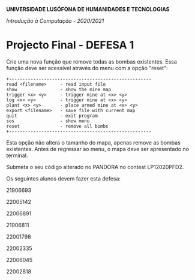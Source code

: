 **UNIVERSIDADE LUSÓFONA DE HUMANIDADES E TECNOLOGIAS**

*Introdução à Computação - 2020/2021*

# Projecto Final - DEFESA 1

Crie uma nova função que remove todas as bombas existentes. Essa função deve ser acessível através do menu com a opção "reset":

```
+-----------------------------------------------------
read <filename>     - read input file
show                - show the mine map
trigger <x> <y>     - trigger mine at <x> <y>
log <x> <y>			- trigger mine at <x> <y>
plant <x> <y>       - place armed mine at <x> <y>
export <filename>   - save file with current map
quit                - exit program
sos                 - show menu
reset				- remove all bombs
+-----------------------------------------------------
```

Esta opção não altera o tamanho do mapa, apenas remove as bombas existentes. Antes de regressar ao menu, o mapa deve ser apresentado no terminal.



Submeta o seu código alterado no PANDORA no contest LP12020PFD2.



Os seguintes alunos devem fazer esta defesa:

21906693

22005142

22006891

21906811

22001798

22002335

22006045

22002818